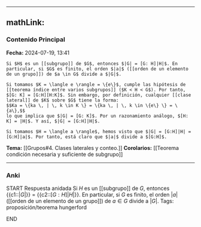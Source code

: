 
---
mathLink:
---
### Contenido Principal

**Fecha:** 2024-07-19, 13:41

```ad-cor
Si $H$ es un [[subgrupo]] de $G$, entonces $|G| = [G: H]|H|$. En particular, si $G$ es finito, el orden $|a|$ ([[orden de un elemento de un grupo]]) de $a \in G$ divide a $|G|$.
```

```ad-proof
Si tomamos $K = \langle e \rangle = \{e\}$, cumple las hipótesis de [[teorema índice entre varios subgrupos]] ($K < H < G$). Por tanto, $[G: K] = [G:H][H:K]$. Sin embargo, por definición, cualquier [[clase lateral]] de $K$ sobre $G$ tiene la forma:
$$Ka = \{ka \, | \, k \in K \} = \{ka \, | \, k \in \{e\} \} = \{a\},$$
lo que implica que $|G| = [G: K]$. Por un razonamiento análogo, $[H: K] = |H|$. Y así, $|G| = [G:H]|H|$.

Si tomamos $H = \langle a \rangle$, hemos visto que $|G| = [G:H]|H| = [G:H]|a|$. Por tanto, está claro que $|a|$ divide a $[G:H]$.
```



**Tema:** [[Grupos#4. Clases laterales y conteo.]]
**Corolarios:** [[Teorema condición necesaria y suficiente de subgrupo]]

---
### Anki

START
Respuesta anidada
Si $H$ es un [[subgrupo]] de $G$, entonces {{c1::$|G|$}} $=$ {{c2::$[G: H]|H|$}}. En particular, si $G$ es finito, el orden $|a|$ ([[orden de un elemento de un grupo]]) de $a \in G$ divide a $|G|$.
Tags: proposición/teorema hungerford
<!--ID: 1721893777237-->
END
